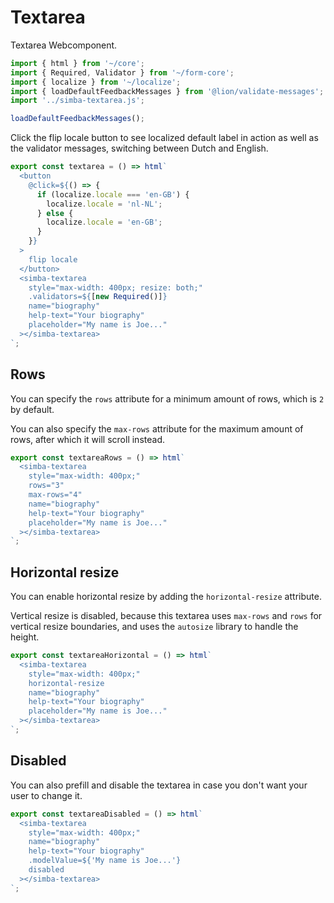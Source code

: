 # Textarea

Textarea Webcomponent.

```js script
import { html } from '~/core';
import { Required, Validator } from '~/form-core';
import { localize } from '~/localize';
import { loadDefaultFeedbackMessages } from '@lion/validate-messages';
import '../simba-textarea.js';

loadDefaultFeedbackMessages();
```

Click the flip locale button to see localized default label in action as well as the validator messages, switching between Dutch and English.

```js preview-story
export const textarea = () => html`
  <button
    @click=${() => {
      if (localize.locale === 'en-GB') {
        localize.locale = 'nl-NL';
      } else {
        localize.locale = 'en-GB';
      }
    }}
  >
    flip locale
  </button>
  <simba-textarea
    style="max-width: 400px; resize: both;"
    .validators=${[new Required()]}
    name="biography"
    help-text="Your biography"
    placeholder="My name is Joe..."
  ></simba-textarea>
`;
```

## Rows

You can specify the `rows` attribute for a minimum amount of rows, which is `2` by default.

You can also specify the `max-rows` attribute for the maximum amount of rows, after which it will scroll instead.

```js preview-story
export const textareaRows = () => html`
  <simba-textarea
    style="max-width: 400px;"
    rows="3"
    max-rows="4"
    name="biography"
    help-text="Your biography"
    placeholder="My name is Joe..."
  ></simba-textarea>
`;
```

## Horizontal resize

You can enable horizontal resize by adding the `horizontal-resize` attribute.

Vertical resize is disabled, because this textarea uses `max-rows` and `rows` for vertical resize boundaries,
and uses the `autosize` library to handle the height.

```js preview-story
export const textareaHorizontal = () => html`
  <simba-textarea
    style="max-width: 400px;"
    horizontal-resize
    name="biography"
    help-text="Your biography"
    placeholder="My name is Joe..."
  ></simba-textarea>
`;
```

## Disabled

You can also prefill and disable the textarea in case you don't want your user to change it.

```js preview-story
export const textareaDisabled = () => html`
  <simba-textarea
    style="max-width: 400px;"
    name="biography"
    help-text="Your biography"
    .modelValue=${'My name is Joe...'}
    disabled
  ></simba-textarea>
`;
```
